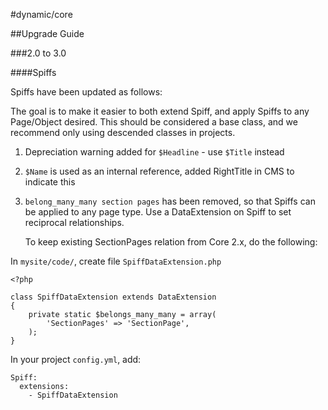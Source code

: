 #dynamic/core

##Upgrade Guide

###2.0 to 3.0

####Spiffs

Spiffs have been updated as follows:

The goal is to make it easier to both extend Spiff, and apply Spiffs to any Page/Object desired. This should be considered a base class, and we recommend only using descended classes in projects.

1. Depreciation warning added for `$Headline` - use `$Title` instead

2. `$Name` is used as an internal reference, added RightTitle in CMS to indicate this

3. `belong_many_many section pages` has been removed, so that Spiffs can be applied to any page type. Use a DataExtension on Spiff to set reciprocal relationships.

	To keep existing SectionPages relation from Core 2.x, do the following:

In `mysite/code/`, create file `SpiffDataExtension.php`

```
<?php

class SpiffDataExtension extends DataExtension
{
    private static $belongs_many_many = array(
        'SectionPages' => 'SectionPage',
    );
}

```

In your project `config.yml`, add:

```
Spiff:
  extensions:
    - SpiffDataExtension
````